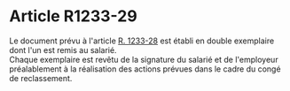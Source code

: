 # Article R1233-29

  
Le document prévu à l'article [R. 1233-28][1] est établi en double exemplaire dont l'un est remis au salarié.   
Chaque exemplaire est revêtu de la signature du salarié et de l'employeur préalablement à la réalisation des actions prévues dans le cadre du congé de reclassement.

 [1]: /affichCodeArticle.do?cidTexte=LEGITEXT000006072050&idArticle=LEGIARTI000018483135&dateTexte=&categorieLien=cid